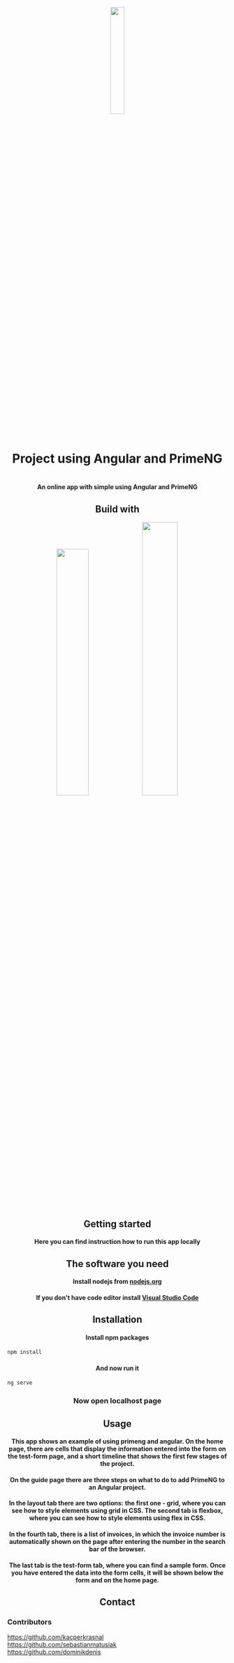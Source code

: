 <p align="center">
    <img src='../projekt-praktyki/reesco_square_green_fill_no_bg.png' width=25%>
</p>

<h1 align="center"> Project using Angular and PrimeNG <h1>

<h4 align="center">An online app with simple using Angular and PrimeNG<h4>

<h2 align="center">Build with</h1>

<p align="center">
    <img src='https://www.primetek.com.tr/img/primeng.jpg' width='38%' >
    <img src='https://angular.io/assets/images/logos/angular/angular.svg' width='40%'>
</p>

<h2 align="center">Getting started</h2>

<h4 align="center">Here you can find instruction how to run this app locally</h4>

<h2 align="center">The software you need</h2>

<h4 align="center">Install nodejs from <a href="https://nodejs.org/en/">nodejs.org</a></h4>
<h4 align="center">If you don't have code editor install <a href="https://code.visualstudio.com">Visual Studio Code</a></h4>

<h2 align="center">Installation</h2>

<h4 align="center">Install npm packages</h4>

```ps
npm install
```

<h4 align="center">And now run it</h4>

```ps
ng serve
```

<h3 align="center">Now open localhost page</h3>

<h2 align="center">Usage</h2>

<h4 align="center">This app shows an example of using primeng and angular. On the home page, there are cells that display the information entered into the form on the test-form page, and a short timeline that shows the first few stages of the project. </h4>

<h4 align="center">On the guide page there are three steps on what to do to add PrimeNG to an Angular project.</h4>

<h4 align="center">In the layout tab there are two options: the first one - grid, where you can see how to style elements using grid in CSS. The second tab is flexbox, where you can see how to style elements using flex in CSS.</h4>

<h4 align="center">In the fourth tab, there is a list of invoices, in which the invoice number is automatically shown on the page after entering the number in the search bar of the browser.</h4>

<h4 align="center">The last tab is the test-form tab, where you can find a sample form. Once you have entered the data into the form cells, it will be shown below the form and on the home page.</h4>

<h2 align="center">Contact</h2>
<h3>Contributors</h2>

https://github.com/kacperkrasnal
<br>
https://github.com/sebastianmatusiak
<br>
https://github.com/dominikdenis
